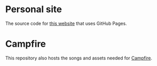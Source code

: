 # Personal site
The source code for [this website](http://www.pandulapeter.com/) that uses GitHub Pages.

# Campfire
This repository also hosts the songs and assets needed for [Campfire](https://github.com/pandulapeter/campfire-android).